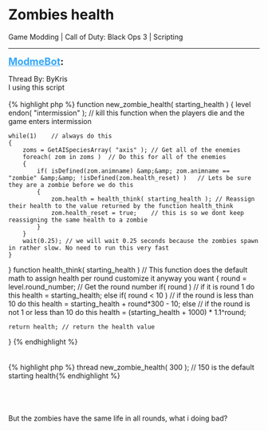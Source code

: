 # Zombies health
Game Modding | Call of Duty: Black Ops 3 | Scripting

---
<strong style="font-size: 1.4em;"><span style="text-decoration: underline;text-decoration-color: #34a7f9;"><span style="color:#34a7f9;">ModmeBot</span></span>:</strong>

<p>Thread By: ByKris<br />I using this script<br /><br />{% highlight php %}
function new_zombie_health( starting_health )
{
    level endon( "intermission" );      // kill this function when the players die and the game enters intermission
     
    while(1)    // always do this
    {
        zoms = GetAISpeciesArray( "axis" ); // Get all of the enemies
        foreach( zom in zoms )  // Do this for all of the enemies
        {
            if( isDefined(zom.animname) &amp;&amp; zom.animname == "zombie" &amp;&amp; !isDefined(zom.health_reset) )   // Lets be sure they are a zombie before we do this
            {
                zom.health = health_think( starting_health ); // Reassign their health to the value returned by the function health_think
                zom.health_reset = true;    // this is so we dont keep reassigning the same health to a zombie
            }
        }
        wait(0.25); // we will wait 0.25 seconds because the zombies spawn in rather slow. No need to run this very fast
    }
}
 function health_think( starting_health )    // This function does the default math to assign health per round customize it anyway you want
{
    round = level.round_number; // Get the round number
    if( round ) // if it is round 1 do this
        health = starting_health;
    else if( round &lt; 10 )    // if the round is less than 10 do this
        health = starting_health + round*300 - 10;
    else    // if the round is not 1 or less than 10 do this
        health = (starting_health + 1000) * 1.1^round;
     
    return health; // return the health value
}
{% endhighlight %}
<br /><br /><br />{% highlight php %}
thread new_zombie_health( 300 ); // 150 is the default starting health{% endhighlight %}
<br /><br /><br /><br /><br />But the zombies have the same life in all rounds, what i doing bad?</p>
